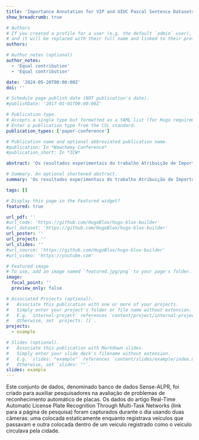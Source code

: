 ```yaml
---
title: 'Importance Annotation for VIP and UIUC Pascal Sentence Datasets'
show_breadcrumb: true

# Authors
# If you created a profile for a user (e.g. the default `admin` user), write the username (folder name) here
# and it will be replaced with their full name and linked to their profile.
authors:

# Author notes (optional)
author_notes:
  - 'Equal contribution'
  - 'Equal contribution'

date: '2024-05-20T00:00:00Z'
doi: ''

# Schedule page publish date (NOT publication's date).
#publishDate: '2017-01-01T00:00:00Z'

# Publication type.
# Accepts a single type but formatted as a YAML list (for Hugo requirements).
# Enter a publication type from the CSL standard.
publication_types: ['paper-conference']

# Publication name and optional abbreviated publication name.
#publication: In *Wowchemy Conference*
#publication_short: In *ICW*

abstract: 'Os resultados experimentais do trabalho Atribuição de Importância Relativa aos Elementos da Cena, apresentado no SIBGRAPI’2017 (link para a página da pesquisa), foram obtidos utilizando dois conjuntos de dados: VIP e UIUC Pascal Sentence. Ambos os conjuntos de dados estão associados a pesquisas de atribuição de importância e apresentam uma ampla gama de imagens contendo múltiplos objetos por imagem.'

# Summary. An optional shortened abstract.
summary: 'Os resultados experimentais do trabalho Atribuição de Importância Relativa aos Elementos da Cena, apresentado no SIBGRAPI’2017 (link para a página da pesquisa), foram obtidos utilizando dois conjuntos de dados: VIP e UIUC Pascal Sentence. Ambos os conjuntos de dados estão associados a pesquisas de atribuição de importância e apresentam uma ampla gama de imagens contendo múltiplos objetos por imagem.'

tags: []

# Display this page in the Featured widget?
featured: true

url_pdf: ''
#url_code: 'https://github.com/HugoBlox/hugo-blox-builder'
#url_dataset: 'https://github.com/HugoBlox/hugo-blox-builder'
url_poster: ''
url_project: ''
url_slides: ''
#url_source: 'https://github.com/HugoBlox/hugo-blox-builder'
#url_video: 'https://youtube.com'

# Featured image
# To use, add an image named `featured.jpg/png` to your page's folder.
image:
  focal_point: ''
  preview_only: false

# Associated Projects (optional).
#   Associate this publication with one or more of your projects.
#   Simply enter your project's folder or file name without extension.
#   E.g. `internal-project` references `content/project/internal-project/index.md`.
#   Otherwise, set `projects: []`.
projects:
  - example

# Slides (optional).
#   Associate this publication with Markdown slides.
#   Simply enter your slide deck's filename without extension.
#   E.g. `slides: "example"` references `content/slides/example/index.md`.
#   Otherwise, set `slides: ""`.
slides: example
---
```


Este conjunto de dados, denominado banco de dados Sense-ALPR, foi criado para auxiliar pesquisadores na avaliação de problemas de reconhecimento automático de placas. Os dados do artigo Real-Time Automatic License Plate Recognition Through Multi-Task Networks (link para a página de pesquisa) foram capturados durante o dia usando duas câmeras: uma colocada estaticamente enquanto registrava veículos que passavam e outra colocada dentro de um veículo registrado como o veículo circulava pela cidade.
